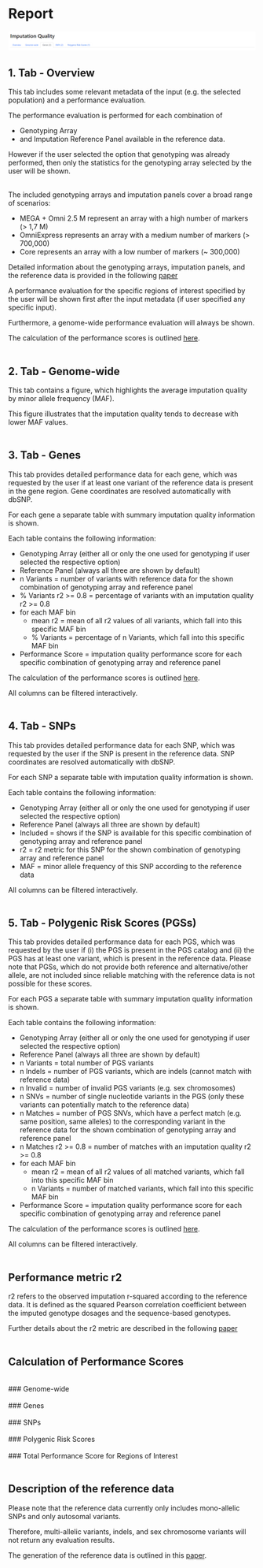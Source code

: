 # Report

![](images/leiste.PNG)

## 1. Tab - Overview
This tab includes some relevant metadata of the input (e.g. the selected population) and a performance evaluation.

The performance evaluation is performed for each combination of

- Genotyping Array
- and Imputation Reference Panel
available in the reference data.

However if the user selected the option that genotyping was already performed, then only the statistics for the genotyping array selected by the user will be shown.

<br>
The included genotyping arrays and imputation panels cover a broad range of scenarios:

- MEGA + Omni 2.5 M represent an array with a high number of markers (> 1,7 M)
- OmniExpress represents an array with a medium number of markers (> 700,000)
- Core represents an array with a low number of markers (~ 300,000)

Detailed information about the genotyping arrays, imputation panels, and the reference data is provided in the following [paper](https://doi.org/10.1016/j.ajhg.2022.07.012)

A performance evaluation for the specific regions of interest specified by the user will be shown first after the input metadata (if user specified any specific input).

Furthermore, a genome-wide performance evaluation will always be shown.

The calculation of the performance scores is outlined [here](#calculation-of-performance-scores).
<br>
<br>

## 2. Tab - Genome-wide

This tab contains a figure, which highlights the average imputation quality by minor allele frequency (MAF).

This figure illustrates that the imputation quality tends to decrease with lower MAF values.
<br>
<br>

## 3. Tab - Genes

This tab provides detailed performance data for each gene, which was requested by the user if at least one variant of the reference data is present in the gene region.
Gene coordinates are resolved automatically with dbSNP.

For each gene a separate table with summary imputation quality information is shown.

Each table contains the following information:

- Genotyping Array (either all or only the one used for genotyping if user selected the respective option)
- Reference Panel (always all three are shown by default)
- n Variants = number of variants with reference data for the shown combination of genotyping array and reference panel
- % Variants r2 >= 0.8 = percentage of variants with an imputation quality r2 >= 0.8
- for each MAF bin
    - mean r2 = mean of all r2 values of all variants, which fall into this specific MAF bin
    - % Variants = percentage of n Variants, which fall into this specific MAF bin
- Performance Score = imputation quality performance score for each specific combination of genotyping array and reference panel

The calculation of the performance scores is outlined [here](#calculation-of-performance-scores).

All columns can be filtered interactively.
<br>
<br>

## 4. Tab - SNPs

This tab provides detailed performance data for each SNP, which was requested by the user if the SNP is present in the reference data.
SNP coordinates are resolved automatically with dbSNP.

For each SNP a separate table with imputation quality information is shown.

Each table contains the following information:

- Genotyping Array (either all or only the one used for genotyping if user selected the respective option)
- Reference Panel (always all three are shown by default)
- Included = shows if the SNP is available for this specific combination of genotyping array and reference panel
- r2 = r2 metric for this SNP for the shown combination of genotyping array and reference panel
- MAF = minor allele frequency of this SNP according to the reference data

All columns can be filtered interactively.
<br>
<br>

## 5. Tab - Polygenic Risk Scores (PGSs)

This tab provides detailed performance data for each PGS, which was requested by the user if (i) the PGS is present in the PGS catalog and (ii) the PGS has at least one variant, which is present in the reference data.
Please note that PGSs, which do not provide both reference and alternative/other allele, are not included since reliable matching with the reference data is not possible for these scores.

For each PGS a separate table with summary imputation quality information is shown.

Each table contains the following information:

- Genotyping Array (either all or only the one used for genotyping if user selected the respective option)
- Reference Panel (always all three are shown by default)
- n Variants = total number of PGS variants
- n Indels = number of PGS variants, which are indels (cannot match with reference data)
- n Invalid = number of invalid PGS variants (e.g. sex chromosomes)
- n SNVs = number of single nucleotide variants in the PGS (only these variants can potentially match to the reference data)
- n Matches = number of PGS SNVs, which have a perfect match (e.g. same position, same alleles) to the corresponding variant in the reference data for the shown combination of genotyping array and reference panel
- n Matches r2 >= 0.8 = number of matches with an imputation quality r2 >= 0.8
- for each MAF bin
    - mean r2 = mean of all r2 values of all matched variants, which fall into this specific MAF bin
    - n Variants = number of matched variants, which fall into this specific MAF bin
- Performance Score = imputation quality performance score for each specific combination of genotyping array and reference panel

The calculation of the performance scores is outlined [here](#calculation-of-performance-scores).

All columns can be filtered interactively.
<br>
<br>

## Performance metric r2
r2 refers to the observed imputation r-squared according to the reference data.
It is defined as the squared Pearson correlation coefficient between the imputed genotype dosages and the sequence-based genotypes.

Further details about the r2 metric are described in the following [paper](https://doi.org/10.1016/j.ajhg.2022.07.012)
<br>
<br>

## Calculation of Performance Scores

<br>
### Genome-wide

<br>
<br>
### Genes

<br>
<br>
### SNPs

<br>
<br>
### Polygenic Risk Scores

<br>
<br>
### Total Performance Score for Regions of Interest


<br>
<br>

## Description of the reference data
Please note that the reference data currently only includes mono-allelic SNPs and only autosomal variants.

Therefore, multi-allelic variants, indels, and sex chromosome variants will not return any evaluation results.

The generation of the reference data is outlined in this [paper](https://doi.org/10.1016/j.ajhg.2022.07.012).




